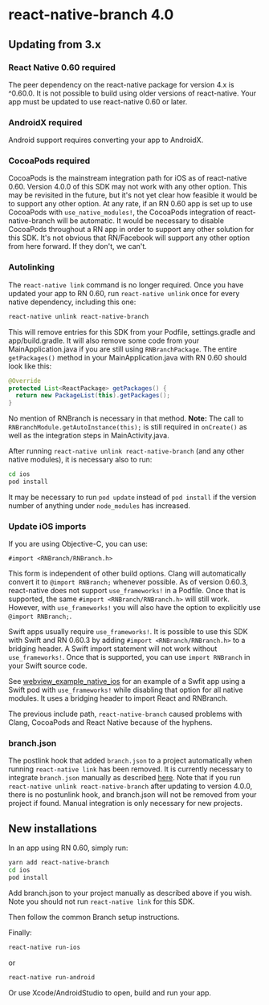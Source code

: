 # react-native-branch 4.0

## Updating from 3.x

### React Native 0.60 required

The peer dependency on the react-native package for version 4.x is ^0.60.0.
It is not possible to build using older versions of react-native. Your app
must be updated to use react-native 0.60 or later.

### AndroidX required

Android support requires converting your app to AndroidX.

### CocoaPods required

CocoaPods is the mainstream integration path for iOS as of react-native 0.60.
Version 4.0.0 of this SDK may not work with any other option. This may be
revisited in the future, but it's not yet clear how feasible it would be to
support any other option. At any rate, if an RN 0.60 app is set up to use
CocoaPods with `use_native_modules!`, the CocoaPods integration of
react-native-branch will be automatic. It would be necessary to disable
CocoaPods throughout a RN app in order to support any other solution for this
SDK. It's not obvious that RN/Facebook will support any other option from here
forward. If they don't, we can't.

### Autolinking

The `react-native link` command is no longer required. Once you have updated
your app to RN 0.60, run `react-native unlink` once for every native dependency,
including this one:

```bash
react-native unlink react-native-branch
```

This will remove entries for this SDK from your Podfile, settings.gradle and
app/build.gradle. It will also remove some code from your MainApplication.java
if you are still using `RNBranchPackage`. The entire `getPackages()` method in
your MainApplication.java with RN 0.60 should look like this:

```Java
@Override
protected List<ReactPackage> getPackages() {
  return new PackageList(this).getPackages();
}
```

No mention of RNBranch is necessary in that method. **Note:** The call to
`RNBranchModule.getAutoInstance(this);` is still required in `onCreate()` as
well as the integration steps in MainActivity.java.

After running `react-native unlink react-native-branch` (and any other native
modules), it is necessary also to run:

```bash
cd ios
pod install
```

It may be necessary to run `pod update` instead of `pod install` if the version
number of anything under `node_modules` has increased.

### Update iOS imports

If you are using Objective-C, you can use:

```Obj-C
#import <RNBranch/RNBranch.h>
```

This form is independent of other build options. Clang will automatically
convert it to `@import RNBranch;` whenever possible. As of version 0.60.3,
react-native does not support `use_frameworks!` in a Podfile. Once that is
supported, the same `#import <RNBranch/RNBranch.h>` will still work. However,
with `use_frameworks!` you will also have the option to explicitly use
`@import RNBranch;`.

Swift apps usually require `use_frameworks!`. It is possible to use this SDK
with Swift and RN 0.60.3 by adding `#import <RNBranch/RNBranch.h>` to a
bridging header. A Swift import statement will not work without
`use_frameworks!`. Once that is supported, you can use `import RNBranch` in
your Swift source code.

See [webview_example_native_ios](../examples/webview_example_native_ios) for
an example of a Swfit app using a Swift pod with `use_frameworks!` while
disabling that option for all native modules. It uses a bridging header to
import React and RNBranch.

The previous include path, `react-native-branch` caused problems with Clang,
CocoaPods and React Native because of the hyphens.

### branch.json

The postlink hook that added `branch.json` to a project automatically when
running `react-native link` has been removed. It is currently necessary to
integrate `branch.json` manually as described
[here](branch.json.md#manual-integration-without-react-native-link). Note
that if you run `react-native unlink react-native-branch` after updating to
version 4.0.0, there is no postunlink hook, and branch.json will not be removed
from your project if found. Manual integration is only
necessary for new projects.

## New installations

In an app using RN 0.60, simply run:

```bash
yarn add react-native-branch
cd ios
pod install
```

Add branch.json to your project manually as described above if you wish.
Note you should not run `react-native link` for this SDK.

Then follow the common Branch setup instructions.

Finally:

```bash
react-native run-ios
```

or

```bash
react-native run-android
```

Or use Xcode/AndroidStudio to open, build and run your app.
